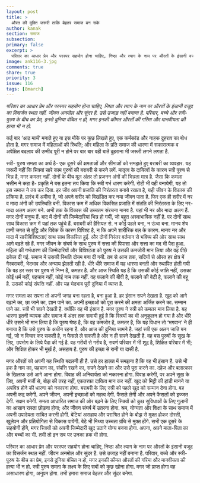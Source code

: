 ```yaml
---
layout: post
title: >
  औरत की मुक्ति जरूरी ताकि बेहतर समाज बन सके
author: kanak
section: समाज
subsection:
primary: false
excerpt: >
  परिवार का आधार प्रेम और परस्पर सहयोग होना चाहिए, निष्ठा और त्याग के नाम पर औरतों के इंसानी वजूद का विसर्जन स्थल नहीं. जीवन अनमोल और सुंदर है. उसे उजाड़ नहीं बनाना है. परिवार, बच्चे और स्त्री-पुरुष के बीच का प्रेम, इनसे दुनिया वंचित न हो, मगर इनकी कीमत औरतों की गरिमा और मानवीयता की हत्या भी न हो.
image: ank116-3.jpg
comments: true
share: true
priority: 3
issue: 116
tags: [8march]
---
```

*परिवार का आधार प्रेम और परस्पर सहयोग होना चाहिए, निष्ठा और त्याग के नाम पर औरतों के इंसानी वजूद का विसर्जन स्थल नहीं. जीवन अनमोल और सुंदर है. उसे उजाड़ नहीं बनाना है. परिवार, बच्चे और स्त्री-पुरुष के बीच का प्रेम, इनसे दुनिया वंचित न हो, मगर इनकी कीमत औरतों की गरिमा और मानवीयता की हत्या भी न हो.*

कई बार ‘आठ मार्च’ मनाते हुए या इस मौके पर कुछ लिखते हुए, एक कर्मकांड और नाहक दुहराव का बोध होता है. मगर समाज में महिलाओं की स्थिति; और महिला के प्रति समाज की धारणा में सकारात्मक व अपेक्षित बदलाव की उम्मीद पूरी न होने पर बार बार वही बातें दुहराना भी जरूरी लगने लगता है.

स्त्री- पुरुष समता का अर्थ है- एक दूसरे की क्षमताओं और सीमाओं को समझते हुए बराबरी का व्यवहार. यह जरूरी नहीं कि स्त्रियां सारे काम पुरुषों की बराबरी से करने लगें. मातृत्व के दायित्वों के कारण स्त्री पुरुष से भिन्न है, मगर कमतर नहीं. दोनों के बीच मूल अंतर तो प्रजनन अंगों की भिन्नता मात्र है. जैसा कि कमला भसीन ने कहा है- प्रकृति ने बस इतना तय किया कि स्त्री गर्भ धारण करेगी. रोटी भी वही बनायेगी, यह तो इस समाज ने तय कर दिया.
हर जीव अपनी प्रजाति की निरंतरता बनाये रखता है, यही जीवन के विकास की प्रक्रिया है. प्रारंभ में अमीवा है, जो अपने शरीर को विखंडित कर नया जीवन पाता है. फिर एक ही शरीर में नर व मादा अंगों की उपस्थिति बनी. विकास क्रम में अधिक विकसित प्रजाति में संतति की निरंतरता के लिए नर-मादा अलग अलग बने. अभी तक के विकास की उच्चतम संरचना मानव है. यहां भी नर और मादा अलग हैं. मगर दोनों मनुष्य हैं. बाद में दोनों की जिम्मेदारियां भिन्न हो गयीं, जो बहुत अस्वाभाविक नहीं है. पर दोनों साथ साथ विकास क्रम में यहां तक पहुंचे हैं. बराबरी की हैसियत से. न कोई पहले बना, न ऊंचा बना. मानव शेष प्राणी जगत से बुद्धि और विवेक के कारण विषिश्ट है, न कि अपने शारीरिक बल के कारण. मानव नर और मादा में सारीविशिष्टताएं साथ साथ विकसित हुईं. और दोनों निरंतर वर्तमान से भविष्य की ओर साथ साथ आगे बढ़ते रहे हैं. मगर जीवन के संघर्ष के साथ पुरुष में सत्ता की पिपासा और सत्ता का मद भी पैदा हुआ. महिला की गर्भधारण की जिम्मेदारियों और विषिश्टता को पुरुष ने उसकी कमजोरी मान लिया और वह पीछे ढकेल दी गई. समाज में उसकी स्थिति दोयम बना दी गयी. तब से आज तक, सदियों से औरत हर क्षेत्र में गैरबराबरी, भेदभाव और अन्याय झेलती रही है. धीरे धीरे समाज में यह धारणा बनती और स्थापित होती गयी कि वह हर स्तर पर पुरुष से निम्न है, कमतर है. और आज स्थिति यह है कि उसकी कोई जाति नहीं, उसका कोई धर्म नहीं, पहचान नहीं, कोई नाम तक नहीं. वह फलाने की बीवी है, फलाने की बेटी है, फलाने की बहू है. उसकी कोई संपत्ति नहीं. और यह भेदभाव पूरी दुनिया में व्याप्त है.

मगर समता का सपना तो अपनी जगह बना रहता है, बना हुआ है. हर इंसान सपने देखता है. खुद को आगे बढ़ाने का, छा जाने का, ज्ञान पाने का. अपनी इच्छाओं को पूरा करने की क्षमता अर्जित करने का. सम्मान पाने का. स्त्री भी सपने देखती है. क्योंकि वह भी इंसान है. मगर पुरुष ने स्त्री को कमतर मान लिया है. यह धारणा इतनी व्यापक और समाज में अंदर तक समायी हुई है कि स्त्रियों का भी अनुकूलन हो गया है और धीरे धीरे उसने भी मान लिया है कि पुरुष श्रेष्ठ है, कि वह कमजोर है, कमतर है, कि यह विधान तो ‘भगवान’ ने ही बनाया है कि उसे पुरुष के अधीन रहना है.
और आज की दुनिया सामने है. जहां स्त्री एक अलग जाति बन गई, जो न विचार कर सकती है, न फैसले ले सकती है और न ही सपने देखती है. वह बस पुरुषों के सुख के लिए, उपभोग के लिये पैदा की गई है. वह गरीबों से गरीब है, सवर्ण परिवार में भी शूद्र है, शिक्षित परिवार में भी; और शिक्षित होकर भी मूर्ख है, असहाय है. पुरुष की इच्छा से रानी या दासी है.

मगर औरतों को अपनी यह स्थिति बदलनी ही है. उसे हर हालत में समझना है कि वह भी इंसान है. उसे भी हक है नाम का, पहचान का, संपत्ति रखने का, सपने देखने का और उसे पूरा करने का. दहेज और बलात्कार के खिलाफ उसे आगे आना होगा. विवाह की अनिवार्यता को नकारना होगा. विवाह करेगी, पर अपने सुख के लिए, अपनी मर्जी से, बोझ की तरह नहीं, एकतरफा दायित्व मान कर नहीं. खुद को मिट्टी की हांडी मानने या अपवित्र होने की धारणा को नकारना होगा. बराबरी के लिए स्त्री को पहले खुद को सम्मान देना होगा. वह अपनी कद्र करेगी. अपने जीवन, अपनी इच्छाओं को महत्व देगी. फैसले लेगी और अपने फैसलों को इज्जत देगी. सक्षम बनेगी. समता आधारित समाज की ओर बढ़ने के लिए स्त्रियों को कुछ सुविधाओं के लिए गुलामी का आसान रास्ता छोड़ना होगा; और जीवन संघर्ष में उतरना होगा. श्रम, योग्यता और शिक्षा के साथ समाज में अपनी उपादेयता साबित करनी होगी. बेटियां असहाय और पराश्रित होने के बोझ से मुक्त होकर दोस्ती, खुलेपन और प्रतियोगिता से विकास पायेंगी. बेटे भी मिथ्या उच्चता ग्रंथि से मुक्त होंगे. सभी एक दूसरे के सहयोगी होंगे, मगर स्त्रियों को अपनी जिम्मेदारी खुद उठाने योग्य बनना होगा. अपना, अपने माता-पिता का और बच्चों का भी. तभी तो इन सब पर उनका हक भी होगा.

परिवार का आधार प्रेम और परस्पर सहयोग होना चाहिए, निष्ठा और त्याग के नाम पर औरतों के इंसानी वजूद का विसर्जन स्थल नहीं. जीवन अनमोल और सुंदर है. उसे उजाड़ नहीं बनाना है. परिवार, बच्चे और स्त्री-पुरुष के बीच का प्रेम, इनसे दुनिया वंचित न हो, मगर इनकी कीमत औरतों की गरिमा और मानवीयता की हत्या भी न हो. स्त्री पुरुष समता के लक्ष्य के लिए सबों को कुछ खोना होगा. मगर जो प्राप्त होगा वह असाधारण होगा, अनुपम होगा. तभी हमारा समाज बेहतर और सुंदर बनेगा.
